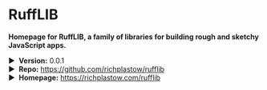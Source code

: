 # RuffLIB

__Homepage for RuffLIB, a family of libraries for building rough and sketchy JavaScript apps.__

▶&nbsp; __Version:__ 0.0.1  
▶&nbsp; __Repo:__ <https://github.com/richplastow/rufflib>  
▶&nbsp; __Homepage:__ <https://richplastow.com/rufflib>  
